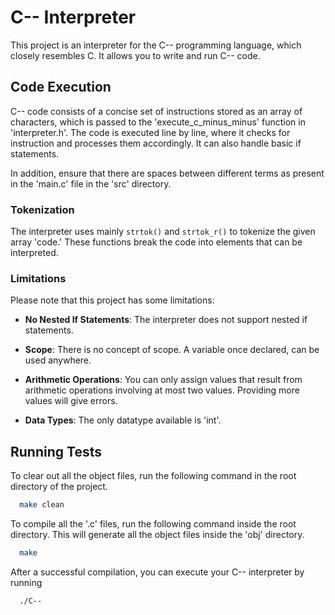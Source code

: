 # C-- Interpreter

This project is an interpreter for the C-- programming language, which closely resembles C. It allows you to write and run C-- code. 

## Code Execution

C-- code consists of a concise set of instructions stored as an array of characters, which is passed to the 'execute_c_minus_minus' function in 'interpreter.h'. The code is executed line by line, where it checks for instruction and processes them accordingly. It can also handle basic if statements.

In addition, ensure that there are spaces between different terms as present in the 'main.c' file in the 'src' directory.

### Tokenization

The interpreter uses mainly `strtok()` and `strtok_r()` to tokenize the given array 'code.' These functions break the code into elements that can be interpreted.

### Limitations

Please note that this project has some limitations:

- **No Nested If Statements**: The interpreter does not support nested if statements. 

- **Scope**: There is no concept of scope. A variable once declared, can be used anywhere.

- **Arithmetic Operations**: You can only assign values that result from arithmetic operations involving at most two values. Providing more values will give errors.

- **Data Types**: The only datatype available is 'int'.

## Running Tests


To clear out all the object files, run the following command in the root directory of the project.
```bash
  make clean
```

To compile all the '.c' files, run the following command inside the root directory. This will generate all the object files inside the 'obj' directory.

```bash
  make
```

After a successful compilation, you can execute your C-- interpreter by running
```bash
  ./C--
```
